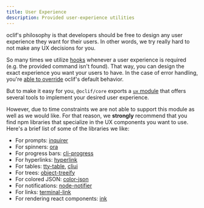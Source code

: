 ```yaml
---
title: User Experience
description: Provided user-experience utilities
---
```


oclif's philosophy is that developers should be free to design any user experience they want for their users. In other words, we try really hard to not make any UX decisions for you.

So many times we utilize [hooks](./hooks.md) whenever a user experience is required (e.g. the provided command isn't found). That way, you can design the exact experience you want your users to have. In the case of error handling, you're [able to override](./error_handling.md) oclif's default behavior.

But to make it easy for you, `@oclif/core` exports a [`ux` module](https://github.com/oclif/core/blob/main/src/cli-ux/README.md) that offers several tools to implement your desired user experience.

However, due to time constraints we are not able to support this module as well as we would like. For that reason, we **strongly** recommend that you find npm libraries that specialize in the UX components you want to use. Here's a brief list of some of the libraries we like:

- For prompts: [inquirer](https://www.npmjs.com/package/inquirer)
- For spinners: [ora](https://www.npmjs.com/package/ora)
- For progress bars: [cli-progress](https://www.npmjs.com/package/cli-progress)
- For hyperlinks: [hyperlink](https://www.npmjs.com/package/hyperlink)
- For tables: [tty-table](https://www.npmjs.com/package/tty-table), [cliui](https://www.npmjs.com/package/cliui)
- For trees: [object-treeify](https://www.npmjs.com/package/object-treeify)
- For colored JSON: [color-json](https://www.npmjs.com/package/color-json)
- For notifications: [node-notifier](https://www.npmjs.com/package/node-notifier)
- For links: [terminal-link](https://www.npmjs.com/package/terminal-link)
- For rendering react components: [ink](https://www.npmjs.com/package/ink)
